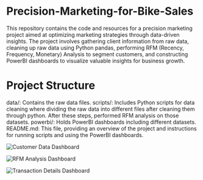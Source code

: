 # Precision-Marketing-for-Bike-Sales

This repository contains the code and resources for a precision marketing project aimed at optimizing marketing strategies through data-driven insights. The project involves gathering client information from raw data, cleaning up raw data using Python pandas, performing RFM (Recency, Frequency, Monetary) Analysis to segment customers, and constructing PowerBI dashboards to visualize valuable insights for business growth.


# Project Structure

data/: Contains the raw data files.
scripts/: Includes Python scripts for data cleaning where dividing the raw data into different files after cleaning them through python. After these steps,  performed RFM analysis on those datasets.
powerbi/: Holds PowerBI dashboards including different datasets.
README.md: This file, providing an overview of the project and instructions for running scripts and using the PowerBI dashboards.



![Customer Data Dashboard](https://github.com/Chinmay275/Precision-Marketing-for-Bike-Sales/assets/90389940/79c156af-9122-42e8-80bd-c5ecc4aee0c7)


![RFM Analysis Dashboard](https://github.com/Chinmay275/Precision-Marketing-for-Bike-Sales/assets/90389940/0d40a917-61fc-4233-9158-e510cea04108)


![Transaction Details Dashboard ](https://github.com/Chinmay275/Precision-Marketing-for-Bike-Sales/assets/90389940/ffc2762f-ae98-4864-aad7-5076b2898056)
